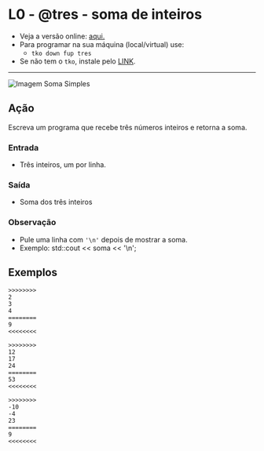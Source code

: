# L0 - @tres - soma de inteiros

- Veja a versão online: [aqui.](https://github.com/qxcodefup/arcade/blob/master/base/tres/Readme.md)
- Para programar na sua máquina (local/virtual) use:
  - `tko down fup tres`
- Se não tem o `tko`, instale pelo [LINK](https://github.com/senapk/tko#tko).

---

![Imagem Soma Simples](https://raw.githubusercontent.com/qxcodefup/arcade/master/base/tres/cover.jpg)

## Ação

Escreva um programa que recebe três números inteiros e retorna a soma.

### Entrada

- Três inteiros, um por linha.

### Saída

- Soma dos três inteiros

### Observação

- Pule uma linha com `'\n'` depois de mostrar a soma.
- Exemplo: std::cout << soma << '\n';

## Exemplos

```
>>>>>>>>
2
3
4
========
9
<<<<<<<<

>>>>>>>>
12
17
24
========
53
<<<<<<<<

>>>>>>>>
-10
-4
23
========
9
<<<<<<<<
```
